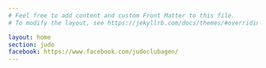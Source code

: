 ```yaml
---
# Feel free to add content and custom Front Matter to this file.
# To modify the layout, see https://jekyllrb.com/docs/themes/#overriding-theme-defaults

layout: home
section: judo
facebook: https://www.facebook.com/judoclubagen/
---
```

